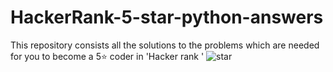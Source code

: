 # HackerRank-5-star-python-answers 
This repository consists all the solutions to the problems which are needed for you to become a 5⭐ coder in 'Hacker rank '
![star](https://github.com/Anishpuj/HackerRank-5-star-python-answer/assets/98417394/d68735d6-da39-4b65-aa2a-9ddd480ab4e1)

